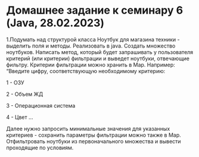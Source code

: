 # __Домашнее задание к семинару 6 (Java, 28.02.2023)__ #

1.Подумать над структурой класса Ноутбук для магазина техники - выделить поля и методы. 
Реализовать в java. Создать множество ноутбуков.
Написать метод, который будет запрашивать у пользователя критерий (или критерии) 
фильтрации и выведет ноутбуки, отвечающие фильтру. Критерии фильтрации можно хранить в Map. 
Например: “Введите цифру, соответствующую необходимому критерию:

1 - ОЗУ

2 - Объем ЖД

3 - Операционная система

4 - Цвет …

Далее нужно запросить минимальные значения для указанных критериев - сохранить параметры 
фильтрации можно также в Map.
Отфильтровать ноутбуки из первоначального множества и вывести проходящие по условиям.  
